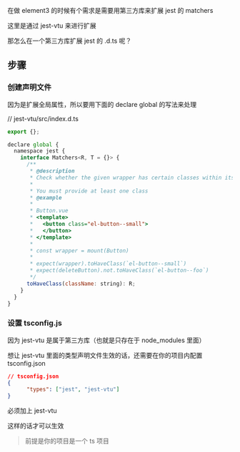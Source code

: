 在做 element3 的时候有个需求是需要用第三方库来扩展 jest 的 matchers

这里是通过 jest-vtu 来进行扩展

那怎么在一个第三方库扩展 jest 的 .d.ts 呢？

## 步骤

### 创建声明文件
因为是扩展全局属性，所以要用下面的 declare global 的写法来处理

// jest-vtu/src/index.d.ts
```js
export {};

declare global {
  namespace jest {
    interface Matchers<R, T = {}> {
      /**
       * @description
       * Check whether the given wrapper has certain classes within its `class` attribute.
       *
       * You must provide at least one class
       * @example
       *
       * Button.vue
       * <template>
       *   <button class="el-button--small">
       *   </button>
       * </template>
       *
       * const wrapper = mount(Button)
       *
       * expect(wrapper).toHaveClass(`el-button--small`)
       * expect(deleteButton).not.toHaveClass(`el-button--foo`)
       */
      toHaveClass(className: string): R;
    }
  }
}

```

### 设置 tsconfig.js
因为 jest-vtu 是属于第三方库（也就是只存在于 node_modules 里面）

想让 jest-vtu 里面的类型声明文件生效的话，还需要在你的项目内配置 tsconfig.json

```json
// tsconfig.json
{
	  "types": ["jest", "jest-vtu"]
}
```

必须加上 jest-vtu


这样的话才可以生效
> 前提是你的项目是一个 ts 项目